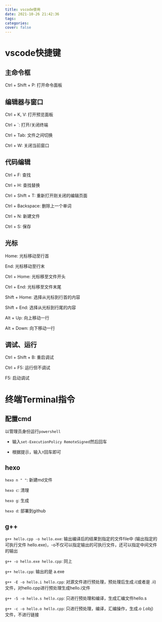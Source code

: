```yaml
---
title: vscode使用
date: 2021-10-26 21:42:36
tags: 
categories:
cover: false
---
```


# vscode快捷键

## 主命令框
Ctrl + Shift + P: 打开命令面板

## 编辑器与窗口
Ctrl + K, V: 打开预览面板

Ctrl + `: 打开/关闭终端

Ctrl + Tab: 文件之间切换

Ctrl + W: 关闭当前窗口


## 代码编辑
Ctrl + F: 查找

Ctrl + H: 查找替换

Ctrl + Shift + T: 重新打开刚关闭的编辑页面

Ctrl + Backspace: 删除上一个单词

Ctrl + N: 新建文件

Ctrl + S: 保存

## 光标
Home: 光标移动至行首

End: 光标移动至行末

Ctrl + Home: 光标移至文件开头

Ctrl + End: 光标移至文件末尾

Shift + Home: 选择从光标到行首的内容

Shift + End: 选择从光标到行尾的内容

Alt + Up: 向上移动一行

Alt + Down: 向下移动一行

## 调试、运行
Ctrl + Shift + B: 重启调试

Ctrl + F5: 运行但不调试

F5: 启动调试


# 终端Terminal指令

## 配置cmd

以管理员身份运行`powershell`

 - 输入`set-ExecutionPolicy RemoteSigned`然后回车

 - 根据提示，输入`Y`回车即可


## hexo
`hexo n " "`: 新建md文件

`hexo c`: 清理

`hexo g`: 生成

`hexo d`: 部署到github

## g++
`g++ hello.cpp -o hello.exe`: 输出编译后的结果到指定的文件file中 (输出指定的可执行文件 hello.exe)，-o不仅可以指定输出的可执行文件，还可以指定中间文件的输出

`g++ -o hello.exe hello.cpp`: 同上

`g++ hello.cpp`: 输出的是 a.exe

`g++ -E -o hello.i hello.cpp`: 对源文件进行预处理，预处理后生成.i(或者是 .ii)文件，对hello.cpp进行预处理生成hello.i文件

`g++ -S -o hello.s hello.cpp`: 只进行预处理和编译，生成汇编文件hello.s

`g++ -c -o hello.o hello.cpp`: 只进行预处理，编译，汇编操作，生成.o (.obj)文件，不进行链接